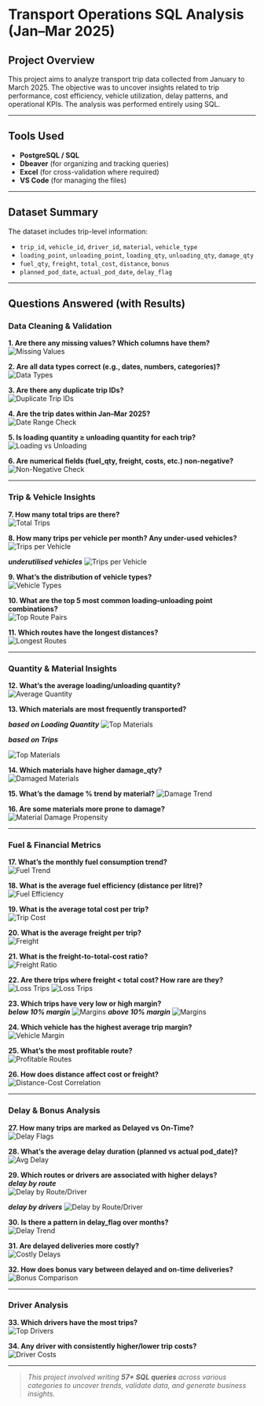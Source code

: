 #  Transport Operations SQL Analysis (Jan–Mar 2025)

##  Project Overview
This project aims to analyze transport trip data collected from January to March 2025. The objective was to uncover insights related to trip performance, cost efficiency, vehicle utilization, delay patterns, and operational KPIs. The analysis was performed entirely using SQL.

---

##  Tools Used
- **PostgreSQL / SQL**
- **Dbeaver** (for organizing and tracking queries)
- **Excel** (for cross-validation where required)
- **VS Code** (for managing the files)

---

##  Dataset Summary
The dataset includes trip-level information:
- `trip_id`, `vehicle_id`, `driver_id`, `material`, `vehicle_type`
- `loading_point`, `unloading_point`, `loading_qty`, `unloading_qty`, `damage_qty`
- `fuel_qty`, `freight`, `total_cost`, `distance`, `bonus`
- `planned_pod_date`, `actual_pod_date`, `delay_flag`

---

##  Questions Answered (with Results)

###  Data Cleaning & Validation

**1. Are there any missing values? Which columns have them?**  
![Missing Values](images/checking_nulls.png)

**2. Are all data types correct (e.g., dates, numbers, categories)?**  
![Data Types](images/data.png)

**3. Are there any duplicate trip IDs?**  
![Duplicate Trip IDs](images/duplicate_trips.png)

**4. Are the trip dates within Jan–Mar 2025?**  
![Date Range Check](images/date_range.png)

**5. Is loading quantity ≥ unloading quantity for each trip?**  
![Loading vs Unloading](images/loading_qty_less_than_unloading_qty.png)

**6. Are numerical fields (fuel_qty, freight, costs, etc.) non-negative?**  
![Non-Negative Check](images/numerical_values_less_than_zero.png)

---

###  Trip & Vehicle Insights

**7. How many total trips are there?**  
![Total Trips](images/total_trips.png)

**8. How many trips per vehicle per month? Any under-used vehicles?**  
![Trips per Vehicle](images/trips_per_vehicle_per_month.png) 

***underutilised vehicles*** 
![Trips per Vehicle](images/underutilised_vehicle.png)

**9. What’s the distribution of vehicle types?**  
![Vehicle Types](images/distribution_of_vehicle_type.png)

**10. What are the top 5 most common loading–unloading point combinations?**  
![Top Route Pairs](images/top_5_loading_unloading_pt_combination.png)

**11. Which routes have the longest distances?**  
![Longest Routes](images/routes_with_longest_distance.png)

---

###  Quantity & Material Insights

**12. What’s the average loading/unloading quantity?**  
![Average Quantity](images/average_loading_unloading_qty.png)

**13. Which materials are most frequently transported?**  

***based on Loading Quantity***
![Top Materials](images/frequently_transported_materials_based_on_loading_qty.png)


***based on Trips***

![Top Materials](images/frequently_transported_materials_based_on_trips.png)

**14. Which materials have higher damage_qty?**  
![Damaged Materials](images/materials_with_higher_damaged_quantity.png)

**15. What’s the damage % trend by material?** 
![Damage Trend](images/damage_trend_by_material.png)

**16. Are some materials more prone to damage?**  
![Material Damage Propensity](images/damage_trend_by_material.png)

---

###  Fuel & Financial Metrics

**17. What’s the monthly fuel consumption trend?**  
![Fuel Trend](images/monthly_fuel_consumption_trend.png)

**18. What is the average fuel efficiency (distance per litre)?**  
![Fuel Efficiency](images/avg_fuel_efficiency.png)

**19. What is the average total cost per trip?**  
![Trip Cost](images/avg_total_cost_per_trip.png)

**20. What is the average freight per trip?**  
![Freight](images/avg_freight_per_trip.png)

**21. What is the freight-to-total-cost ratio?**  
![Freight Ratio](images/freight_to_total_cost_ratio.png)

**22. Are there trips where freight < total cost? How rare are they?**  
![Loss Trips](images/freight_less_than_trip_cost.png)
![Loss Trips](images/rarity.png)

**23. Which trips have very low or high margin?**  
***below 10% margin*** 
![Margins](images/below_ten_percent_margin.png) 
***above 10% margin*** 
![Margins](images/above_ten_percent_margin.png)

**24. Which vehicle has the highest average trip margin?**  
![Vehicle Margin](images/highest_avg_trip_margin_by_vehicle.png)

**25. What’s the most profitable route?**  
![Profitable Routes](images/most_profitable_route.png)

**26. How does distance affect cost or freight?**  
![Distance-Cost Correlation](images/distance_affecting_cost_or_freight.png)

---

###  Delay & Bonus Analysis

**27. How many trips are marked as Delayed vs On-Time?**  
![Delay Flags](images/delayed_vs_on_time.png)

**28. What’s the average delay duration (planned vs actual pod_date)?**  
![Avg Delay](images/avg_delay_duration.png)

**29. Which routes or drivers are associated with higher delays?**  
***delay by route***  
![Delay by Route/Driver](images/delays_by_route.png)  

***delay by drivers*** 
![Delay by Route/Driver](images/delays_by_drivers.png) 

**30. Is there a pattern in delay_flag over months?**  
![Delay Trend](images/delay_flag_pattern.png)

**31. Are delayed deliveries more costly?**  
![Costly Delays](images/delayed_trips_costly.png)

**32. How does bonus vary between delayed and on-time deliveries?**  
![Bonus Comparison](images/delay_on_time_bonus.png)

---

###  Driver Analysis

**33. Which drivers have the most trips?**  
![Top Drivers](images/most_trips.png)

**34. Any driver with consistently higher/lower trip costs?**  
![Driver Costs](images/drivers.png)

---

>  *This project involved writing **57+ SQL queries** across various categories to uncover trends, validate data, and generate business insights.*